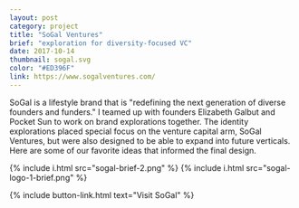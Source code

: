 ```yaml
---
layout: post
category: project
title: "SoGal Ventures"
brief: "exploration for diversity-focused VC"
date: 2017-10-14
thumbnail: sogal.svg
color: "#ED396F"
link: https://www.sogalventures.com/
---
```


SoGal is a lifestyle brand that is "redefining the next generation of diverse founders and funders." I teamed up with founders Elizabeth Galbut and Pocket Sun to work on brand explorations together. The identity explorations placed special focus on the venture capital arm, SoGal Ventures, but were also designed to be able to expand into future verticals. Here are some of our favorite ideas that informed the final design.

<!-- {% include i.html src="sogal-3@2x.png" %} -->
{% include i.html src="sogal-brief-2.png" %}
{% include i.html src="sogal-logo-1-brief.png" %}

{% include button-link.html text="Visit SoGal" %}
